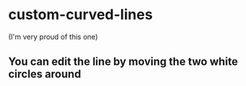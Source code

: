 # custom-curved-lines
(I'm very proud of this one)
## You can edit the line by moving the two white circles around
